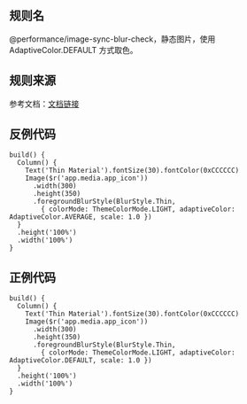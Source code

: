 ## 规则名

@performance/image-sync-blur-check，静态图片，使用 AdaptiveColor.DEFAULT 方式取色。

## 规则来源

参考文档：[文档链接](https://developer.huawei.com/consumer/cn/doc/best-practices/bpta-stability-coding-standard-api#section85943212152)

## 反例代码

```
build() {
  Column() {
    Text('Thin Material').fontSize(30).fontColor(0xCCCCCC)
    Image($r('app.media.app_icon'))
      .width(300)
      .height(350)
      .foregroundBlurStyle(BlurStyle.Thin,
        { colorMode: ThemeColorMode.LIGHT, adaptiveColor: AdaptiveColor.AVERAGE, scale: 1.0 })
  }
  .height('100%')
  .width('100%')
}  
```

## 正例代码

```
build() {
  Column() {
    Text('Thin Material').fontSize(30).fontColor(0xCCCCCC)
    Image($r('app.media.app_icon'))
      .width(300)
      .height(350)
      .foregroundBlurStyle(BlurStyle.Thin,
        { colorMode: ThemeColorMode.LIGHT, adaptiveColor: AdaptiveColor.DEFAULT, scale: 1.0 })
  }
  .height('100%')
  .width('100%')
}  
```